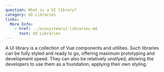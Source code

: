 ```yaml
---
question: What is a UI library?
category: UI Libraries
links:
  More Info:
    - href: ../ecosystem/ui-libraries.md
      text: UI Libraries
---
```


A UI library is a collection of Vue components and utilities. Such libraries can be fully styled and ready to go, offering maximum prototyping and development speed. They can also be relatively unstlyed, allowing the developers to use them as a foundation, applying their own styling.
